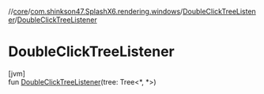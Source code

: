 //[core](../../../index.md)/[com.shinkson47.SplashX6.rendering.windows](../index.md)/[DoubleClickTreeListener](index.md)/[DoubleClickTreeListener](-double-click-tree-listener.md)

# DoubleClickTreeListener

[jvm]\
fun [DoubleClickTreeListener](-double-click-tree-listener.md)(tree: Tree&lt;*, *&gt;)
